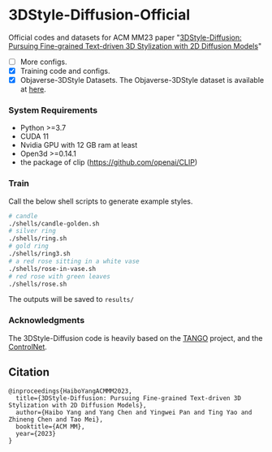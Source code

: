 # 3DStyle-Diffusion-Official
Official codes and datasets for ACM MM23 paper "[3DStyle-Diffusion: Pursuing Fine-grained Text-driven 3D Stylization with 2D Diffusion Models](https://arxiv.org/abs/2311.05464)"
- [ ] More configs.
- [x] Training code and configs.
- [x] Objaverse-3DStyle Datasets. The Objaverse-3DStyle dataset is available at [here](https://drive.google.com/file/d/1wWTLRaCf1VEeFFZiaIGeAvapGCdHwkFu/view?usp=sharing).

### System Requirements

- Python >=3.7
- CUDA 11
- Nvidia GPU with 12 GB ram at least
- Open3d >=0.14.1
- the package of clip (https://github.com/openai/CLIP)

### Train
Call the below shell scripts to generate example styles. 
```bash
# candle 
./shells/candle-golden.sh
# silver ring
./shells/ring.sh
# gold ring
./shells/ring3.sh
# a red rose sitting in a white vase
./shells/rose-in-vase.sh
# red rose with green leaves
./shells/rose.sh
```
The outputs will be saved to `results/`

### Acknowledgments
The 3DStyle-Diffusion code is heavily based on the [TANGO](https://github.com/Gorilla-Lab-SCUT/tango) project, and the [ControlNet](https://github.com/lllyasviel/ControlNet).

## Citation
```
@inproceedings{HaiboYangACMMM2023,
  title={3DStyle-Diffusion: Pursuing Fine-grained Text-driven 3D
Stylization with 2D Diffusion Models},
  author={Haibo Yang and Yang Chen and Yingwei Pan and Ting Yao and Zhineng Chen and Tao Mei},
  booktitle={ACM MM},
  year={2023}
}
```
